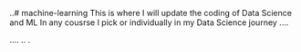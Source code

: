 ..# machine-learning
This is where I will update the coding of Data Science and ML In any cousrse I pick or individually in my Data Science journey ....

....
..
.
